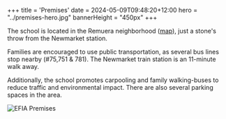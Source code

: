 +++
title = 'Premises'
date = 2024-05-09T09:48:20+12:00
hero = "../premises-hero.jpg"
bannerHeight = "450px"
+++

The school is located in the Remuera neighborhood ([map](https://maps.app.goo.gl/iRTgtRV3pyQCjkkE7)), just a stone's throw from the Newmarket station.

Families are encouraged to use public transportation, as several bus lines stop nearby (#75,751 & 781). The Newmarket train station is an 11-minute walk away.

Additionally, the school promotes carpooling and family walking-buses to reduce traffic and environmental impact. There are also several parking spaces in the area.

![EFIA Premises](../premises.jpg "EFIA Premises")
